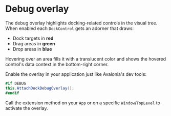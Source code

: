 # Debug overlay

The debug overlay highlights docking-related controls in the visual tree.
When enabled each `DockControl` gets an adorner that draws:

- Dock targets in **red**
- Drag areas in **green**
- Drop areas in **blue**

Hovering over an area fills it with a translucent color and shows the hovered
control's data context in the bottom-right corner.

Enable the overlay in your application just like Avalonia's dev tools:

```csharp
#if DEBUG
this.AttachDockDebugOverlay();
#endif
```

Call the extension method on your `App` or on a specific `Window`/`TopLevel` to
activate the overlay.
